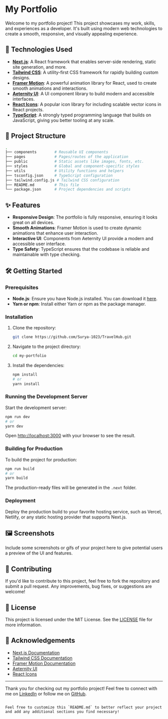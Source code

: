 # My Portfolio

Welcome to my portfolio project! This project showcases my work, skills, and experiences as a developer. It's built using modern web technologies to create a smooth, responsive, and visually appealing experience.

## 🚀 Technologies Used

- **[Next.js](https://nextjs.org/)**: A React framework that enables server-side rendering, static site generation, and more.
- **[Tailwind CSS](https://tailwindcss.com/)**: A utility-first CSS framework for rapidly building custom designs.
- **[Framer Motion](https://www.framer.com/motion/)**: A powerful animation library for React, used to create smooth animations and interactions.
- **[Aeternity UI](https://github.com/aeternity/aepp-components)**: A UI component library to build modern and accessible interfaces.
- **[React Icons](https://react-icons.github.io/react-icons/)**: A popular icon library for including scalable vector icons in React projects.
- **[TypeScript](https://www.typescriptlang.org/)**: A strongly typed programming language that builds on JavaScript, giving you better tooling at any scale.

## 📂 Project Structure

```bash
.
├── components        # Reusable UI components
├── pages             # Pages/routes of the application
├── public            # Static assets like images, fonts, etc.
├── styles            # Global and component-specific styles
├── utils             # Utility functions and helpers
├── tsconfig.json     # TypeScript configuration
├── tailwind.config.js # Tailwind CSS configuration
├── README.md         # This file
└── package.json      # Project dependencies and scripts
```

## ✨ Features

- **Responsive Design**: The portfolio is fully responsive, ensuring it looks great on all devices.
- **Smooth Animations**: Framer Motion is used to create dynamic animations that enhance user interaction.
- **Interactive UI**: Components from Aeternity UI provide a modern and accessible user interface.
- **Type Safety**: TypeScript ensures that the codebase is reliable and maintainable with type checking.

## 🛠️ Getting Started

### Prerequisites

- **Node.js**: Ensure you have Node.js installed. You can download it [here](https://nodejs.org/).
- **Yarn or npm**: Install either Yarn or npm as the package manager.

### Installation

1. Clone the repository:

   ```bash
   git clone https://github.com/Surya-1023/TravelHub.git
   ```

2. Navigate to the project directory:

   ```bash
   cd my-portfolio
   ```

3. Install the dependencies:

   ```bash
   npm install
   # or
   yarn install
   ```

### Running the Development Server

Start the development server:

```bash
npm run dev
# or
yarn dev
```

Open [http://localhost:3000](http://localhost:3000) with your browser to see the result.

### Building for Production

To build the project for production:

```bash
npm run build
# or
yarn build
```

The production-ready files will be generated in the `.next` folder.

### Deployment

Deploy the production build to your favorite hosting service, such as Vercel, Netlify, or any static hosting provider that supports Next.js.

## 🖼️ Screenshots

Include some screenshots or gifs of your project here to give potential users a preview of the UI and features.

## 🤝 Contributing

If you'd like to contribute to this project, feel free to fork the repository and submit a pull request. Any improvements, bug fixes, or suggestions are welcome!

## 📄 License

This project is licensed under the MIT License. See the [LICENSE](LICENSE) file for more information.

## 🙏 Acknowledgements

- [Next.js Documentation](https://nextjs.org/docs)
- [Tailwind CSS Documentation](https://tailwindcss.com/docs)
- [Framer Motion Documentation](https://www.framer.com/docs/)
- [Aeternity UI](https://github.com/aeternity/aepp-components)
- [React Icons](https://react-icons.github.io/react-icons/)

---

Thank you for checking out my portfolio project! Feel free to connect with me on [LinkedIn](#) or follow me on [GitHub](#).
```

Feel free to customize this `README.md` to better reflect your project and add any additional sections you find necessary!